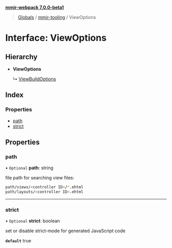 **[mmir-webpack 7.0.0-beta1](../README.md)**

> [Globals](../README.md) / [mmir-tooling](../modules/mmir_tooling.md) / ViewOptions

# Interface: ViewOptions

## Hierarchy

* **ViewOptions**

  ↳ [ViewBuildOptions](mmir_tooling.viewbuildoptions.md)

## Index

### Properties

* [path](mmir_tooling.viewoptions.md#path)
* [strict](mmir_tooling.viewoptions.md#strict)

## Properties

### path

• `Optional` **path**: string

file path for searching view files:
```bash
path/views/<controller ID>/*.ehtml
path/layouts/<controller ID>.ehtml
```

___

### strict

• `Optional` **strict**: boolean

set or disable strict-mode for generated JavaScript code

**`default`** true
